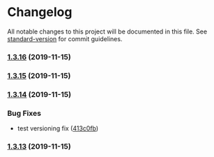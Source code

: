 # Changelog

All notable changes to this project will be documented in this file. See [standard-version](https://github.com/conventional-changelog/standard-version) for commit guidelines.

### [1.3.16](https://github.com/qbitartifacts/rec-api/compare/v1.3.14...v1.3.16) (2019-11-15)

### [1.3.15](https://github.com/qbitartifacts/rec-api/compare/v1.3.14...v1.3.15) (2019-11-15)

### [1.3.14](https://github.com/qbitartifacts/rec-api/compare/v1.3.13...v1.3.14) (2019-11-15)


### Bug Fixes

* test versioning fix ([413c0fb](https://github.com/qbitartifacts/rec-api/commit/413c0fbe4e65740215e8c1a7600bde5115839c44))

### [1.3.13](https://github.com/qbitartifacts/rec-api/compare/v1.3.12...v1.3.13) (2019-11-15)
